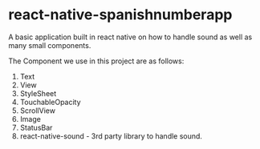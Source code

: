 # react-native-spanishnumberapp
A basic application built in react native on how to handle sound as well as many small components.

The Component we use in this project are as follows:

  1. Text
  2. View
  3. StyleSheet
  4. TouchableOpacity
  5. ScrollView
  6. Image
  7. StatusBar
  8. react-native-sound - 3rd party library to handle sound.
  
